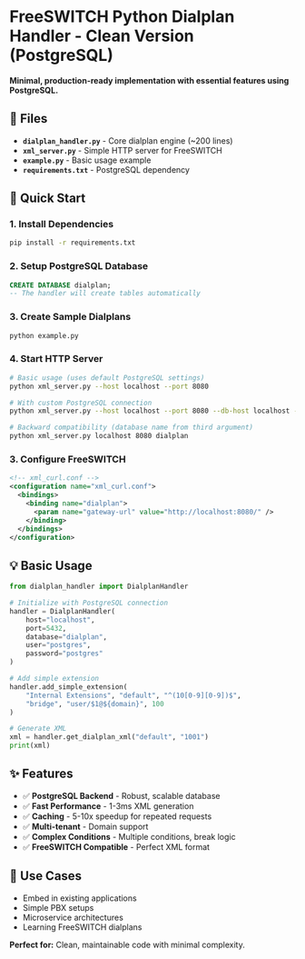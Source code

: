 # FreeSWITCH Python Dialplan Handler - Clean Version (PostgreSQL)

**Minimal, production-ready implementation with essential features using PostgreSQL.**

## 📂 Files

- **`dialplan_handler.py`** - Core dialplan engine (~200 lines)
- **`xml_server.py`** - Simple HTTP server for FreeSWITCH
- **`example.py`** - Basic usage example
- **`requirements.txt`** - PostgreSQL dependency

## 🚀 Quick Start

### 1. Install Dependencies
```bash
pip install -r requirements.txt
```

### 2. Setup PostgreSQL Database
```sql
CREATE DATABASE dialplan;
-- The handler will create tables automatically
```

### 3. Create Sample Dialplans
```bash
python example.py
```

### 4. Start HTTP Server
```bash
# Basic usage (uses default PostgreSQL settings)
python xml_server.py --host localhost --port 8080

# With custom PostgreSQL connection
python xml_server.py --host localhost --port 8080 --db-host localhost --db-port 5432 --db-name dialplan --db-user postgres --db-password mypassword

# Backward compatibility (database name from third argument)
python xml_server.py localhost 8080 dialplan
```

### 3. Configure FreeSWITCH
```xml
<!-- xml_curl.conf -->
<configuration name="xml_curl.conf">
  <bindings>
    <binding name="dialplan">
      <param name="gateway-url" value="http://localhost:8080/" />
    </binding>
  </bindings>
</configuration>
```

## 💡 Basic Usage

```python
from dialplan_handler import DialplanHandler

# Initialize with PostgreSQL connection
handler = DialplanHandler(
    host="localhost",
    port=5432,
    database="dialplan",
    user="postgres", 
    password="postgres"
)

# Add simple extension
handler.add_simple_extension(
    "Internal Extensions", "default", "^(10[0-9][0-9])$", 
    "bridge", "user/$1@${domain}", 100
)

# Generate XML
xml = handler.get_dialplan_xml("default", "1001")
print(xml)
```

## ✨ Features

- ✅ **PostgreSQL Backend** - Robust, scalable database
- ✅ **Fast Performance** - 1-3ms XML generation
- ✅ **Caching** - 5-10x speedup for repeated requests
- ✅ **Multi-tenant** - Domain support
- ✅ **Complex Conditions** - Multiple conditions, break logic
- ✅ **FreeSWITCH Compatible** - Perfect XML format

## 🎯 Use Cases

- Embed in existing applications
- Simple PBX setups
- Microservice architectures
- Learning FreeSWITCH dialplans

**Perfect for:** Clean, maintainable code with minimal complexity.
